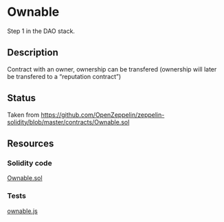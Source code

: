 # Ownable

Step 1 in the DAO stack.

## Description

Contract with an owner, ownership can be transfered (ownership will later be transfered to a “reputation contract”)

## Status

Taken from https://github.com/OpenZeppelin/zeppelin-solidity/blob/master/contracts/Ownable.sol 

## Resources

### Solidity code

[Ownable.sol](../contracts/Ownable.sol)

### Tests

[ownable.js](../test/ownable.js)

